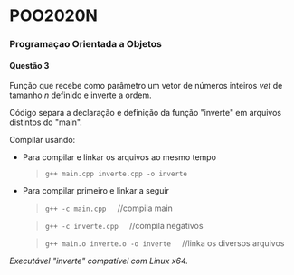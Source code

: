 # POO2020N

### Programaçao Orientada a Objetos

#### Questão 3

Função que recebe como parâmetro um vetor de números inteiros *vet* de tamanho *n* definido e inverte a ordem.

Código separa a declaração e definição da função "inverte" em arquivos distintos do "main".

Compilar usando:

- Para compilar e linkar os arquivos ao mesmo tempo
  > `g++ main.cpp inverte.cpp -o inverte`
  >
- Para compilar primeiro e linkar a seguir
  > `g++ -c main.cpp` &nbsp; &nbsp; //compila main
  >

  > `g++ -c inverte.cpp` &nbsp; &nbsp; //compila negativos
  >

  > `g++ main.o inverte.o -o inverte` &nbsp; &nbsp; //linka os diversos arquivos
  >

*Executável "inverte" compatível com Linux x64.*
